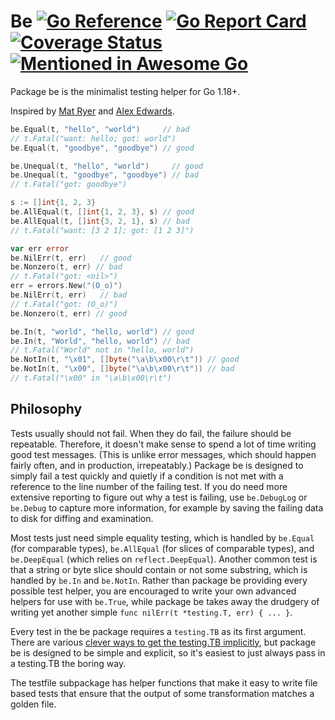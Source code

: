 # Be [![Go Reference](https://pkg.go.dev/badge/github.com/carlmjohnson/be.svg)](https://pkg.go.dev/github.com/carlmjohnson/be) [![Go Report Card](https://goreportcard.com/badge/github.com/carlmjohnson/be)](https://goreportcard.com/report/github.com/carlmjohnson/be) [![Coverage Status](https://coveralls.io/repos/github/carlmjohnson/be/badge.svg)](https://coveralls.io/github/carlmjohnson/be) [![Mentioned in Awesome Go](https://awesome.re/mentioned-badge.svg)](https://github.com/avelino/awesome-go)
Package be is the minimalist testing helper for Go 1.18+.

Inspired by [Mat Ryer](https://github.com/matryer/is) and [Alex Edwards](https://www.alexedwards.net/blog/easy-test-assertions-with-go-generics).

```go
be.Equal(t, "hello", "world")     // bad
// t.Fatal("want: hello; got: world")
be.Equal(t, "goodbye", "goodbye") // good

be.Unequal(t, "hello", "world")     // good
be.Unequal(t, "goodbye", "goodbye") // bad
// t.Fatal("got: goodbye")

s := []int{1, 2, 3}
be.AllEqual(t, []int{1, 2, 3}, s) // good
be.AllEqual(t, []int{3, 2, 1}, s) // bad
// t.Fatal("want: [3 2 1]; got: [1 2 3]")

var err error
be.NilErr(t, err)   // good
be.Nonzero(t, err) // bad
// t.Fatal("got: <nil>")
err = errors.New("(O_o)")
be.NilErr(t, err)   // bad
// t.Fatal("got: (O_o)")
be.Nonzero(t, err) // good

be.In(t, "world", "hello, world") // good
be.In(t, "World", "hello, world") // bad
// t.Fatal("World" not in "hello, world")
be.NotIn(t, "\x01", []byte("\a\b\x00\r\t")) // good
be.NotIn(t, "\x00", []byte("\a\b\x00\r\t")) // bad
// t.Fatal("\x00" in "\a\b\x00\r\t")
```

## Philosophy
Tests usually should not fail. When they do fail, the failure should be repeatable. Therefore, it doesn't make sense to spend a lot of time writing good test messages. (This is unlike error messages, which should happen fairly often, and in production, irrepeatably.) Package be is designed to simply fail a test quickly and quietly if a condition is not met with a reference to the line number of the failing test. If you do need more extensive reporting to figure out why a test is failing, use `be.DebugLog` or `be.Debug` to capture more information, for example by saving the failing data to disk for diffing and examination.

Most tests just need simple equality testing, which is handled by `be.Equal` (for comparable types), `be.AllEqual` (for slices of comparable types), and `be.DeepEqual` (which relies on `reflect.DeepEqual`). Another common test is that a string or byte slice should contain or not some substring, which is handled by `be.In` and `be.NotIn`. Rather than package be providing every possible test helper, you are encouraged to write your own advanced helpers for use with `be.True`, while package be takes away the drudgery of writing yet another simple `func nilErr(t *testing.T, err) { ... }`.

Every test in the be package requires a `testing.TB` as its first argument. There are various [clever ways to get the testing.TB implicitly](https://dave.cheney.net/2019/12/08/dynamically-scoped-variables-in-go), but package be is designed to be simple and explicit, so it's easiest to just always pass in a testing.TB the boring way.

The testfile subpackage has helper functions that make it easy to write file based tests that ensure that the output of some transformation matches a golden file.
